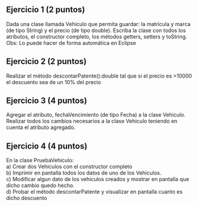 ## Ejercicio 1  (2 puntos)

Dada una clase llamada Vehiculo que permita guardar: la matrícula y  marca (de tipo String) y el precio (de tipo double). Escriba la clase con todos los atributos, el constructor completo, los métodos getters, setters y toString.
Obs: Lo puede hacer de forma automática en Eclipse

## Ejercicio 2  (2 puntos)

Realizar el método descontarPatente():double tal que si el precio es >10000 el descuento sea de un 10% del precio

## Ejercicio 3 (4 puntos)

Agregar el atributo, fechaVencimiento (de tipo Fecha) a la clase Vehiculo.
Realizar todos los cambios necesarios a la clase Vehiculo teniendo en cuenta el atributo agregado.

## Ejercicio 4 (4 puntos)

En la clase PruebaVehiculo: </br>
a) Crear dos Vehiculos con el constructor completo </br>
b) Imprimir en pantalla todos los datos de uno de los Vehiculos. </br>
c) Modificar algun dato de los vehiculos creados y mostrar en pantalla que dicho cambio quedo hecho. </br>
d) Probar el método descontarPatente y visualizar en pantalla cuanto es dicho descuento


